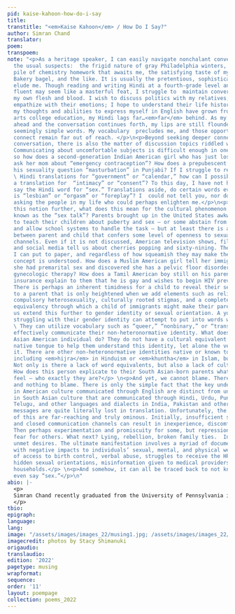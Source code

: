```yaml
---
pid: kaise-kahoon-how-do-i-say
title: 
transtitle: "<em>Kaise Kahoon</em> / How Do I Say?"
author: Simran Chand
translator: 
poem: 
transpoem: 
note: "<p>As a heritage speaker, I can easily navigate nonchalant conversations about
  the usual suspects:  the frigid nature of gray Philadelphia winters, the heinous
  pile of chemistry homework that awaits me, the satisfying taste of my morning Metropolitan
  Bakery bagel, and the like. It is usually the pretentious, sophisticated words that
  elude me. Though reading and writing Hindi at a fourth-grade level and being conversationally
  fluent may seem like a masterful feat, I struggle to  maintain conversations with
  my own flesh and blood. I wish to discuss politics with my relatives;  I want to
  empathize with their emotions; I hope to understand their life histories. While
  my thoughts and abilities to express myself in English have grown from a liberal
  arts college education, my Hindi lags far…<em>far</em> behind. As my mind races
  ahead and the conversation continues forth, my lips are still floundering to summon
  seemingly simple words. My vocabulary  precludes me, and those opportunities to
  connect remain far out of reach. </p>\n<p>Beyond seeking deeper connections through
  conversation, there is also the matter of discussion topics riddled with taboo.
  Communicating about uncomfortable subjects is difficult enough in one’s native tongue,
  so how does a second-generation Indian American girl who has just lost her virginity
  ask her mom about “emergency contraception”? How does a prepubescent Sikh boy discovering
  his sexuality question “masturbation” in Punjabi? If I struggle to remember the
  \ Hindi translations for “government” or “calendar,” how can I possibly conjure
  a translation for  “intimacy” or “consent”? To this day, I have not heard anyone
  say the Hindi word for “sex.” Translations aside, do certain words even exist? What
  is “lesbian” or “orgasm” or “foreplay”? I  could not tell you, nor do I feel comfortable
  asking the people in my life who could perhaps enlighten me.</p>\n<p>Delving into
  this notion further, what does this mean for the cultural phenomenon colloquially
  known as the “sex talk”? Parents brought up in the United States awkwardly struggle
  to teach their children about puberty and sex — or some abstain from it altogether
  and allow school systems to handle the task — but at least there is a shared language
  between parent and child that confers some level of openness to sexual communication
  channels. Even if it is not discussed, American television shows, films, books,
  and social media tell us about cherries popping and sixty-nining. These are words
  I can put to paper, and regardless of how squeamish they may make the reader, the
  concept is understood. How does a Muslim American girl tell her immigrant mother
  she had premarital sex and discovered she has a pelvic floor disorder requiring
  gynecologic therapy? How does a Tamil American boy still on his parents’ health
  insurance explain to them that he is gay and wishes to begin HIV prevention medication?
  There is perhaps an inherent timidness for a child to reveal their sexual activity
  to a parent that is only heightened when we add elements such as religious transgression,
  compulsory heterosexuality, culturally rooted stigmas, and a complete lack of language
  equivalency through which a child of immigrants might make their parents understand.</p>\n<p>Let
  us extend this further to gender identity or sexual orientation. A young person
  struggling with their gender identity can attempt to put into words what they feel.
  \ They can utilize vocabulary such as “queer,” “nonbinary,” or “transgender” to
  effectively communicate their non-heteronormative identity. What does a young South
  Asian American individual do? They do not have a cultural equivalent in their parents’
  native tongue to help them understand this identity, let alone the verbiage to express
  it. There are other non-heteronormative identities native or known to South Asia,
  including <em>hijra</em> in Hinduism or <em>khuntha</em> in Islam, but what is queerness?
  Not only is there a lack of word equivalents, but also a lack of cultural equivalents.
  How does this person explicate to their South Asian-born parents what exactly they
  feel — who exactly they are?</p> \n<p>And yet, we cannot blame. There is no one
  and nothing to blame. There is only the simple fact that the key understandings
  in American culture communicated through English are distinct from understandings
  in South Asian culture that are communicated through Hindi, Urdu, Punjabi, Marathi,
  Telugu, and other languages and dialects in India, Pakistan and other regions. The
  messages are quite literally lost in translation. Unfortunately, the potential impacts
  of this are far-reaching and truly ominous. Initially, insufficient sexual education
  and closed communication channels can result in inexperience, discomfort, and confusion.
  Then perhaps experimentation and promiscuity for some, but repression and deep-rooted
  fear for others. What next? Lying, rebellion, broken family ties.  Insecurity, miscommunication,
  unmet desires. The ultimate manifestation involves a myriad of documented experiences
  with negative impacts to individuals’ sexual, mental, and physical well-being: lack
  of access to birth control, verbal abuse, struggles to receive the HPV vaccine,
  hidden sexual orientations, misinformation given to medical providers, and broken
  households.</p> \n<p>And somehow, it can all be traced back to not knowing how to
  even say “sex.”</p>\n"
abio: |-
  <p>
  Simran Chand recently graduated from the University of Pennsylvania in December 2021, double-majoring in biology and Gender, Sexuality, and Women’s Studies. She grew up speaking Hindi and English simultaneously, simply through exposure to her parents’ native tongue. She took Hindi grammar lessons through her early years of high school with Kishori Barman, a passionate resident of Newtown, Connecticut, committed to teaching the surrounding area’s  South Asian youth the beauty of the Hindi language. With a vested interest in ethnic identity,  gender/sexuality, and healthcare, Simran is the author of an honors research thesis documenting trends of familial sexual education amongst South Asian Americans at Penn. Simran plans to attend medical school while continuing to investigate the intersections of identity and medicine.
  </p>
tbio: 
epigraph: 
language: 
lang: 
image: "/assets/images/images_22/musing1.jpg; /assets/images/images_22/musing2.jpg"
imagecredit: photos by Stacy Shimanuki
origaudio: 
translaudio: 
edition: '2022'
pagetype: musing
wrapformat: 
sequence: 
order: '11'
layout: poempage
collection: poems_2022
---
```

